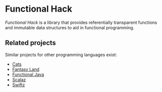 # Functional Hack

_Functional Hack_ is a library that provides referentially transparent functions
and immutable data structures to aid in functional programming.

## Related projects

Similar projects for other programming languages exist:

 - [Cats][1]
 - [Fantasy Land][2]
 - [Functional Java][3]
 - [Scalaz][4]
 - [Swiftz][5]

[1]: http://typelevel.org/cats/
[2]: https://github.com/fantasyland/fantasy-land
[3]: http://www.functionaljava.org/
[4]: http://scalaz.github.io/scalaz/
[5]: https://github.com/typelift/Swiftz
